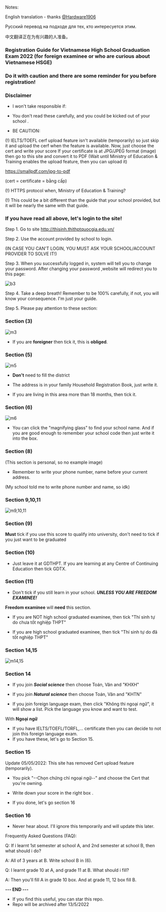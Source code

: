 Notes:

English translation - thanks [@Hardware1906](https://github.com/Hardware1906)

Русский перевод на подходе для тех, кто интересуется этим.

中文翻译正在为有兴趣的人准备。


### Registration Guide for Vietnamese High School Graduation Exam 2022 (for foreign examinee or who are curious about Vietnamese HSGE) ###

### Do it with caution and there are some reminder for you before registration! ###


### Disclaimer ###
+ I won't take responsible if:

- You don't read these carefully, and you could be kicked out of your school . 

+ BE CAUTION:

(!) IELTS/TOEFL cerf upload feature isn't available (temporarily) so just skip it and upload the cerf when the feature is available. Now, just choose the cert and write your score
If your certificate is at JPG/JPEG format (image) then go to this site and convert it to PDF (Wait until Ministry of Education & Training enables the upload feature, then you can upload it)

https://smallpdf.com/jpg-to-pdf

(cert = certificate = bằng cấp)

(!) HTTPS protocol when, Ministry of Education & Training?

(!) This could be a bit different than the guide that your school provided, but it will be nearly the same with that guide.

### If you have read all above, let's login to the site! ###

Step 1. Go to site http://thisinh.thithptquocgia.edu.vn/

Step 2. Use the account provided by school to login.

(IN CASE YOU CAN'T LOGIN, YOU MUST ASK YOUR SCHOOL/ACCOUNT PROVIDER TO SOLVE IT!)

Step 3. When you successfully logged in, system will tell you to change your password. After changing your password ,website will redirect you to this page:

![b3](https://raw.githubusercontent.com/log1cs/THPTQG-2022-RegistrationGuide/main/giaodien.png)

Step 4. Take a deep breath! Remember to be 100% carefully, if not, you will know your consequence. I'm just your guide.

Step 5. Please pay attention to these section:

### Section (3) ###

![m3](https://raw.githubusercontent.com/log1cs/THPTQG-2022-RegistrationGuide/main/3c.png)

+ If you are **foreigner** then tick it, this is **obliged**.

### Section (5) ###

![m5](https://raw.githubusercontent.com/log1cs/THPTQG-2022-RegistrationGuide/main/5.png)

- **Don't** need to fill the district

- The address is in your family Household Registration Book, just write it.

- If you are living in this area more than 18 months, then tick it.

### Section (6) ###

![m6](https://raw.githubusercontent.com/log1cs/THPTQG-2022-RegistrationGuide/main/6.png)

- You can click the "magnifying glass" to find your school name. And if you are good enough to remember your school code then just write it into the box.

### Section (8) ### 

(This section is personal, so no example image)

- Remember to write your phone number, name before your current address.

(My school told me to write phone number and name, so idk)

### Section 9,10,11 ###

![m9,10,11](https://raw.githubusercontent.com/log1cs/THPTQG-2022-RegistrationGuide/main/9,10,11.png)

### Section (9) ###

 **Must**  tick if you use this score to qualify into university, don't need to tick if you just want to be graduated

### Section (10) ###
- Just leave it at GDTHPT. If you are learning at any Centre of Continuing Education then tick GDTX.

### Section (11) ###

- Don't tick if you still learn in your school. ***UNLESS YOU ARE FREEDOM EXAMINEE!***

**Freedom examinee** will **need** this section.

+ If you are NOT high school graduated examinee, then tick "Thí sinh tự do chưa tốt nghiệp THPT"

+ If you are high school graduated examinee, then tick "Thí sinh tự do đã tốt nghiệp THPT"

### Section 14,15 ### 

![m14,15](https://raw.githubusercontent.com/log1cs/THPTQG-2022-RegistrationGuide/main/14,15.png)

### Section 14 ###

- If you join ***Social science*** then choose Toán, Văn and "KHXH"

- If you join ***Natural science*** then choose Toán, Văn and "KHTN"

- If you join foreign language exam, then click "Không thi ngoại ngữ", it will show a list. Pick the language you know and want to test.

With **Ngoại ngữ**

- If you have IELTS/TOEFL/TORFL,... certificate then you can decide to not join this foreign language exam.
- If you have these, let's go to Section 15.

### Section 15 ### 

Update 05/05/2022: This site has removed Cert upload feature (temporarily).

- You pick "--Chọn chứng chỉ ngoại ngữ--" and choose the Cert that you're owning.

- Write down your score in the right box . 

- If you done, let's go section 16

### Section 16 ###

- Never hear about. I'll ignore this temporarily and will update this later. 


Frequently Asked Questions (FAQ):

Q: If i learnt 1st semester at school A, and 2nd semester at school B, then what should i do?

A: All of 3 years at B. Write school B in (6).

Q: I learnt grade 10 at A, and grade 11 at B. What should i fill?

A: Then you'll fill A in grade 10 box. And at grade 11, 12 box fill B.


**--- END ---**

- If you find this useful, you can star this repo.
- Repo will be archived after 13/5/2022

